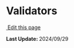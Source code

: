 <script setup>
    import Docs from "@lesli-dev/components/lesli-working.vue"
</script>

# Validators

<Docs />

<section class="lesli-markdown-info">
    <p><a target="blank" href="https://github.com/LesliTech/Lesli/tree/master/docs/ruby-on-rails/validators.md"><i class="ri-external-link-fill"></i>&nbsp;Edit this page</a><p/>
    <p><b>Last Update: </b>2024/09/29</p>
</section>

<!-- This code was automatically generated -->
<!-- to update this docs please run rake docs:build -->

